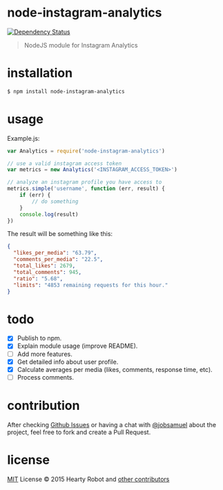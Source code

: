 # node-instagram-analytics
[![Dependency Status](https://david-dm.org/heartyrobot/node-instagram-analytics/status.svg)](https://david-dm.org/heartyrobot/node-instagram-analytics#info=Dependencies)

> NodeJS module for Instagram Analytics

# installation

```bash
$ npm install node-instagram-analytics
```

# usage

Example.js:

```js
var Analytics = require('node-instagram-analytics')

// use a valid instagram access token
var metrics = new Analytics('<INSTAGRAM_ACCESS_TOKEN>')

// analyze an instagram profile you have access to
metrics.simple('username', function (err, result) {
    if (err) {
        // do something
    }
    console.log(result)
})
```

The result will be something like this:

```json
{
  "likes_per_media": "63.79",
  "comments_per_media": "22.5",
  "total_likes": 2679,
  "total_comments": 945,
  "ratio": "5.68",
  "limits": "4853 remaining requests for this hour."
}
```

# todo

- [x] Publish to npm.
- [x] Explain module usage (improve README).
- [ ] Add more features.
 - [x] Get detailed info about user profile.
 - [x] Calculate averages per media (likes, comments, response time, etc).
 - [ ] Process comments.

# contribution

After checking [Github Issues](https://github.com/heartyrobot/node-instagram-analytics/issues) or having a chat with [@jobsamuel](https://telegram.me/jobsamuel) about the project, feel free to fork and create a Pull Request.

# license

[MIT](http://opensource.org/licenses/MIT) License :copyright: 2015 Hearty Robot and [other contributors](https://github.com/heartyrobot/node-instagram-analytics/graphs/contributors)